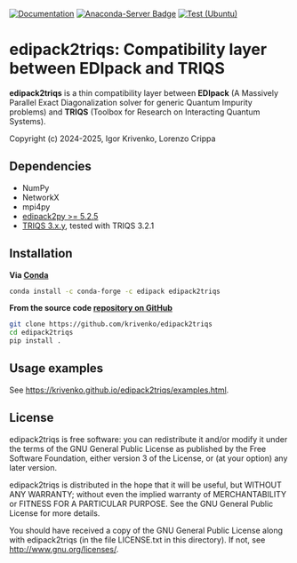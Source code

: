 [![Documentation](https://img.shields.io/badge/docs-GitHub%20Pages-red)](
https://krivenko.github.io/edipack2triqs)
[![Anaconda-Server Badge](https://anaconda.org/edipack/edipack2triqs/badges/version.svg)](
https://anaconda.org/edipack/edipack2triqs)
[![Test (Ubuntu)](https://github.com/krivenko/edipack2triqs/actions/workflows/test-ubuntu.yml/badge.svg)](
https://github.com/krivenko/edipack2triqs/actions/workflows/test-ubuntu.yml)

edipack2triqs: Compatibility layer between EDIpack and TRIQS
============================================================

**edipack2triqs** is a thin compatibility layer between
**EDIpack** (A Massively Parallel Exact Diagonalization solver for generic
Quantum Impurity problems) and **TRIQS** (Toolbox for Research on Interacting
Quantum Systems).

Copyright (c) 2024-2025, Igor Krivenko, Lorenzo Crippa

Dependencies
------------

* NumPy
* NetworkX
* mpi4py
* [edipack2py >= 5.2.5](https://github.com/EDIpack/EDIpack2py)
* [TRIQS 3.x.y](https://github.com/TRIQS/triqs), tested with TRIQS 3.2.1

Installation
------------

**Via [Conda](https://anaconda.org/anaconda/conda)**

```bash
conda install -c conda-forge -c edipack edipack2triqs
```

**From the source code [repository on GitHub](https://github.com/krivenko/edipack2triqs)**

```bash
git clone https://github.com/krivenko/edipack2triqs
cd edipack2triqs
pip install .
```

Usage examples
--------------

See https://krivenko.github.io/edipack2triqs/examples.html.

License
-------

edipack2triqs is free software: you can redistribute it and/or modify it under
the terms of the GNU General Public License as published by the Free Software
Foundation, either version 3 of the License, or (at your option) any later
version.

edipack2triqs is distributed in the hope that it will be useful, but WITHOUT ANY
WARRANTY; without even the implied warranty of MERCHANTABILITY or FITNESS FOR A
PARTICULAR PURPOSE. See the GNU General Public License for more details.

You should have received a copy of the GNU General Public License along with
edipack2triqs (in the file LICENSE.txt in this directory).
If not, see <http://www.gnu.org/licenses/>.
